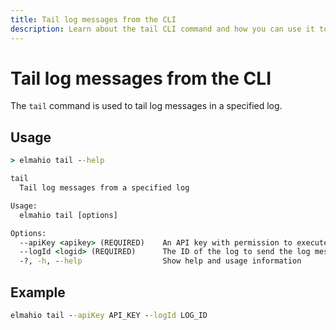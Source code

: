 ```yaml
---
title: Tail log messages from the CLI
description: Learn about the tail CLI command and how you can use it to monitor your elmah.io logs from the command line. Inspect errors from the console.
---
```


# Tail log messages from the CLI

The `tail` command is used to tail log messages in a specified log.

## Usage

```cmd
> elmahio tail --help

tail
  Tail log messages from a specified log

Usage:
  elmahio tail [options]

Options:
  --apiKey <apikey> (REQUIRED)    An API key with permission to execute the command
  --logId <logid> (REQUIRED)      The ID of the log to send the log message to
  -?, -h, --help                  Show help and usage information
```

## Example

```cmd
elmahio tail --apiKey API_KEY --logId LOG_ID
```
